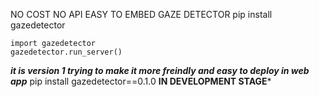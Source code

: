 NO COST NO API EASY TO EMBED GAZE DETECTOR
pip install gazedetector
```
import gazedetector
gazedetector.run_server()
```
***it is version 1 trying to make it more freindly and easy to deploy in web app***
pip install gazedetector==0.1.0
****IN DEVELOPMENT STAGE*****
